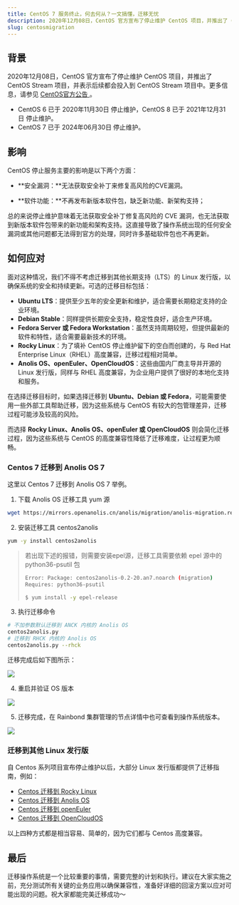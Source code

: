 ```yaml
---
title: CentOS 7 服务终止，何去何从？一文搞懂，迁移无忧
description: 2020年12月08日，CentOS 官方宣布了停止维护 CentOS 项目，并推出了 CentOS Stream 项目，并表示后续都会投入到 CentOS Stream 项目中。更多信息，请参见 [CentOS官方公告 ](https://blog.centos.org/2020/12/future-is-centos-stream/)。
slug: centosmigration
---
```


## 背景

2020年12月08日，CentOS 官方宣布了停止维护 CentOS 项目，并推出了 CentOS Stream 项目，并表示后续都会投入到 CentOS Stream 项目中。更多信息，请参见 [CentOS官方公告 ](https://blog.centos.org/2020/12/future-is-centos-stream/)。

- CentOS 6 已于 2020年11月30日 停止维护，CentOS 8 已于 2021年12月31日 停止维护。
- CentOS 7 已于 2024年06月30日 停止维护。

## 影响

CentOS 停止服务主要的影响是以下两个方面：

- \*\*安全漏洞：\*\*无法获取安全补丁来修复高风险的CVE漏洞。

* \*\*软件功能：\*\*不再发布新版本软件包，缺乏新功能、新架构支持；

总的来说停止维护意味着无法获取安全补丁修复高风险的 CVE 漏洞，也无法获取到新版本软件包带来的新功能和架构支持。这直接导致了操作系统出现的任何安全漏洞或其他问题都无法得到官方的处理，同时许多基础软件包也不再更新。

## 如何应对

面对这种情况，我们不得不考虑迁移到其他长期支持（LTS）的 Linux 发行版，以确保系统的安全和持续更新。可选的迁移目标包括：

- **Ubuntu LTS**：提供至少五年的安全更新和维护，适合需要长期稳定支持的企业环境。
- **Debian Stable**：同样提供长期安全支持，稳定性良好，适合生产环境。
- **Fedora Server 或 Fedora Workstation**：虽然支持周期较短，但提供最新的软件和特性，适合需要最新技术的环境。
- **Rocky Linux**：为了填补 CentOS 停止维护留下的空白而创建的，与 Red Hat Enterprise Linux（RHEL）高度兼容，迁移过程相对简单。
- **Anolis OS、openEuler、OpenCloudOS**：这些由国内厂商主导并开源的 Linux 发行版，同样与 RHEL 高度兼容，为企业用户提供了很好的本地化支持和服务。

在选择迁移目标时，如果选择迁移到 **Ubuntu、Debian 或 Fedora**，可能需要使用一些外部工具帮助迁移，因为这些系统与 CentOS 有较大的包管理差异，迁移过程可能涉及较高的风险。

而选择 **Rocky Linux、Anolis OS、openEuler 或 OpenCloudOS** 则会简化迁移过程，因为这些系统与 CentOS 的高度兼容性降低了迁移难度，让过程更为顺畅。

### Centos 7 迁移到 Anolis OS 7

这里以 Centos 7 迁移到 Anolis OS 7 举例。

1. 下载 Anolis OS 迁移工具 yum 源

```bash
wget https://mirrors.openanolis.cn/anolis/migration/anolis-migration.repo -O /etc/yum.repos.d/anolis-migration.repo
```

2. 安装迁移工具 centos2anolis

```bash
yum -y install centos2anolis
```

> 若出现下述的报错，则需要安装epel源，迁移工具需要依赖 epel 源中的 python36-psutil 包
>
> ```bash
> Error: Package: centos2anolis-0.2-20.an7.noarch (migration)
> Requires: python36-psutil
>
> $ yum install -y epel-release
> ```

3. 执行迁移命令

```bash
# 不加参数默认迁移到 ANCK 内核的 Anolis OS
centos2anolis.py
# 迁移到 RHCK 内核的 Anolis OS
centos2anolis.py --rhck
```

迁移完成后如下图所示：

![](https://static.goodrain.com/wechat/centos-migration/1.png)

4. 重启并验证 OS 版本

![](https://static.goodrain.com/wechat/centos-migration/2.png)

5. 迁移完成，在 Rainbond 集群管理的节点详情中也可查看到操作系统版本。

![](https://static.goodrain.com/wechat/centos-migration/3.png)

### 迁移到其他 Linux 发行版

自 Centos 系列项目宣布停止维护以后，大部分 Linux 发行版都提供了迁移指南，例如：

- [Centos 迁移到 Rocky Linux](https://docs.rockylinux.org/zh/guides/migrate2rocky/)
- [Centos 迁移到 Anolis OS](https://openanolis.cn/sig/migration/doc/451732372594279514)
- [Centos 迁移到 openEuler](https://www.openeuler.org/zh/migration/guidance/)
- [Centos 迁移到 OpenCloudOS](https://docs.opencloudos.org/centos_migrate/migrate_CentOS7_to_OC7/)

以上四种方式都是相当容易、简单的，因为它们都与 Centos 高度兼容。

## 最后

迁移操作系统是一个比较重要的事情，需要完整的计划和执行。建议在大家实施之前，充分测试所有关键的业务应用以确保兼容性，准备好详细的回滚方案以应对可能出现的问题。祝大家都能完美迁移成功～
